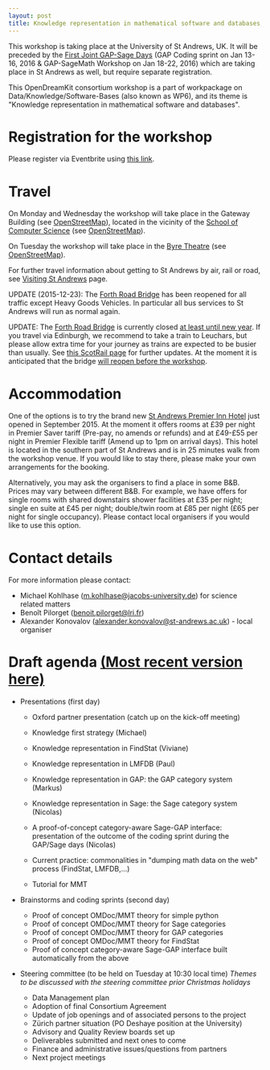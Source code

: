 ```yaml
---
layout: post
title: Knowledge representation in mathematical software and databases, University of St Andrews, St Andrews, 25th-27th January, 2016
---
```


This workshop is taking place at the University of St Andrews, UK. It will be preceded by the [First Joint GAP-Sage Days](http://gapdays.de/gap-sage-days2016/) (GAP Coding sprint on Jan 13-16, 2016 & GAP-SageMath Workshop on Jan 18-22, 2016) which are taking place in St Andrews as well, but require separate registration.

This OpenDreamKit consortium workshop is a part of workpackage on Data/Knowledge/Software-Bases (also known as WP6), and its theme is "Knowledge representation in mathematical software and databases".

# Registration for the workshop

Please register via Eventbrite using [this link](https://www.eventbrite.com/e/opendreamkit-wp6-workshop-registration-19907319328).

# Travel 

On Monday and Wednesday the workshop will take place in the Gateway Building (see [OpenStreetMap](http://www.openstreetmap.org/way/27225074#map=19/56.34119/-2.80943)), located 
in the vicinity of the [School of Computer Science](http://www.cs.st-andrews.ac.uk/) (see [OpenStreetMap](http://www.openstreetmap.org/way/155223867#map=19/56.34030/-2.80871)). 

On Tuesday the workshop will take place in the [Byre Theatre](http://byretheatre.com/)
(see [OpenStreetMap](http://www.openstreetmap.org/way/315991170#map=19/56.33891/-2.79156)). 

For further travel information about getting to St Andrews by air, rail or road, see [Visiting St Andrews](http://www.st-andrews.ac.uk/about/visiting/) page.

UPDATE (2015-12-23): The [Forth Road Bridge](https://www.forthroadbridge.org) has been
reopened for all traffic except Heavy Goods Vehicles. In particular all bus services
to St Andrews will run as normal again.

UPDATE: The [Forth Road Bridge](https://www.forthroadbridge.org/) is currently closed 
[at least until new year](http://www.bbc.co.uk/news/uk-scotland-35001277). 
If you travel via Edinburgh, we recommend to take a train to Leuchars, but please
allow extra time for your journey as trains are expected to be busier than usually.
See [this ScotRail page](http://www.scotrail.co.uk/frb) for further updates. 
At the moment it is anticipated that the bridge 
[will reopen before the workshop](http://www.bbc.co.uk/news/uk-scotland-scotland-politics-35096668).

# Accommodation

One of the options is to try the brand new 
[St Andrews Premier Inn Hotel](http://www.premierinn.com/en/hotel/STALAR/st-andrews) 
just opened in September 2015. At the moment it offers rooms at £39 per night in 
Premier Saver tariff (Pre-pay, no amends or refunds) and at £49-£55 per night in 
Premier Flexible tariff (Amend up to 1pm on arrival days). This hotel is located 
in the southern part of St Andrews and is in 25 minutes walk from the workshop venue. 
If you would like to stay there, please make your own arrangements for the booking.

Alternatively, you may ask the organisers to find a place in some B&B. Prices may 
vary between different B&B. For example, we have offers for single rooms with 
shared downstairs shower facilities at £35 per night; single en suite at £45 per 
night; double/twin room at £85 per night (£65 per night for single occupancy). 
Please contact local organisers if you would like to use this option.

# Contact details

For more information please contact:

* Michael Kohlhase (m.kohlhase@jacobs-university.de) for science related matters
* Benoît Pilorget (benoit.pilorget@lri.fr)
* Alexander Konovalov (alexander.konovalov@st-andrews.ac.uk) - local organiser


# Draft agenda [(Most recent version here)](https://github.com/OpenDreamKit/OpenDreamKit.github.io/blob/aceb966a6a9e74c74d328acd138bfa2a2c6b38e8/meetings/2016-01-25-DKS/program.md)

- Presentations (first day)

  - Oxford partner presentation (catch up on the kick-off meeting)
  
  - Knowledge first strategy (Michael)

  - Knowledge representation in FindStat (Viviane)
  - Knowledge representation in LMFDB (Paul)
  - Knowledge representation in GAP: the GAP category system (Markus)
  - Knowledge representation in Sage: the Sage category system (Nicolas)
  - A proof-of-concept category-aware Sage-GAP interface: presentation of the outcome of the coding sprint during the GAP/Sage days (Nicolas)
  - Current practice: commonalities in "dumping math data on the web" process (FindStat, LMFDB,...)
  - Tutorial for MMT
  
- Brainstorms and coding sprints (second day)

  - Proof of concept OMDoc/MMT theory for simple python
  - Proof of concept OMDoc/MMT theory for Sage categories
  - Proof of concept OMDoc/MMT theory for GAP categories
  - Proof of concept OMDoc/MMT theory for FindStat
  - Proof of concept category-aware Sage-GAP interface built automatically from the above
  
- Steering committee (to be held on Tuesday at 10:30 local time) *Themes to be discussed with the steering committee prior Christmas holidays*

  - Data Management plan
  - Adoption of final Consortium Agreement
  - Update of job openings and of associated persons to the project
  - Zürich partner situation (PO Deshaye position at the University)
  - Advisory and Quality Review boards set up
  - Deliverables submitted and next ones to come
  - Finance and administrative issues/questions from partners
  - Next project meetings
